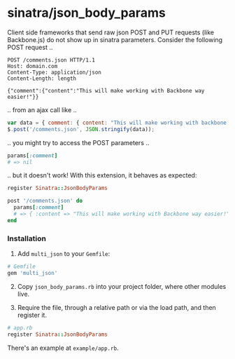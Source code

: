 # sinatra/json_body_params

Client side frameworks that send raw json POST and PUT requests (like Backbone.js) do not show up in sinatra parameters. Consider the following POST request ..

```
POST /comments.json HTTP/1.1
Host: domain.com
Content-Type: application/json
Content-Length: length

{"comment":{"content":"This will make working with Backbone way easier!"}}
```

.. from an ajax call like ..

```javascript
var data = { comment: { content: "This will make working with backbone way easier!" } };
$.post('/comments.json', JSON.stringify(data));
```

.. you might try to access the POST parameters ..

```ruby
params[:comment]
# => nil
```

.. but it doesn't work! With this extension, it behaves as expected:

```ruby
register Sinatra::JsonBodyParams

post '/comments.json' do
  params[:comment]
  # => { :content => "This will make working with Backbone way easier!" }
end
```

### Installation

1. Add `multi_json` to your `Gemfile`:

  ```ruby
  # Gemfile
  gem 'multi_json'
  ```

2. Copy `json_body_params.rb` into your project folder, where other modules live.

3. Require the file, through a relative path or via the load path, and then register it.

  ```ruby
  # app.rb
  register Sinatra::JsonBodyParams
  ```

There's an example at `example/app.rb`.